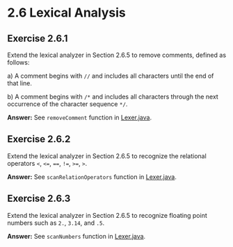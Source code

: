 # 2.6 Lexical Analysis

## Exercise 2.6.1
Extend the lexical analyzer in Section 2.6.5 to remove comments, defined as follows:

a) A comment begins with `//` and includes all characters until the end of
that line.

b) A comment begins with `/*` and includes all characters through the next
occurrence of the character sequence `*/`.

**Answer:** See `removeComment` function in [Lexer.java](./src/lexer/Lexer.java).

## Exercise 2.6.2
Extend the lexical analyzer in Section 2.6.5 to recognize the
relational operators `<`, `<=`, `==`, `!=`, `>=`, `>`.

**Answer:** See `scanRelationOperators` function in [Lexer.java](./src/lexer/Lexer.java).

## Exercise 2.6.3
Extend the lexical analyzer in Section 2.6.5 to recognize
floating point numbers such as `2.`, `3.14`, and `.5`.

**Answer:** See `scanNumbers` function in [Lexer.java](./src/lexer/Lexer.java).
